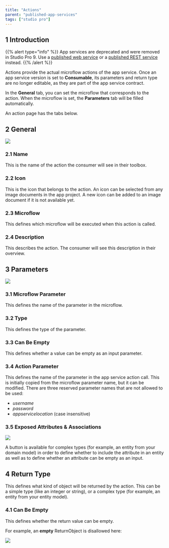 ```yaml
---
title: "Actions"
parent: "published-app-services"
tags: ["studio pro"]
---
```


## 1 Introduction

{{% alert type="info" %}}
App services are deprecated and were removed in Studio Pro 9. Use a [published web service](published-web-services) or a [published REST service](published-rest-services) instead.
{{% /alert %}}

Actions provide the actual microflow actions of the app service. Once an app service version is set to **Consumable**, its parameters and return type are no longer editable, as they are part of the app service contract.

In the **General** tab, you can set the microflow that corresponds to the action. When the microflow is set, the **Parameters** tab will be filled automatically.

An action page has the tabs below.

## 2 General

![](attachments/16713720/16843926.png)

### 2.1 Name

This is the name of the action the consumer will see in their toolbox.

### 2.2 Icon

This is the icon that belongs to the action. An icon can be selected from any image documents in the app project. A new icon can be added to an image document if it is not available yet.

### 2.3 Microflow

This defines which microflow will be executed when this action is called.

### 2.4 Description

This describes the action. The consumer will see this description in their overview.

## 3 Parameters

![](attachments/16713720/16843923.png)

### 3.1 Microflow Parameter

This defines the name of the parameter in the microflow.

### 3.2 Type

This defines the type of the parameter.

### 3.3 Can Be Empty

This defines whether a value can be empty as an input parameter.

### 3.4 Action Parameter

This defines the name of the parameter in the app service action call. This is initially copied from the microflow parameter name, but it can be modified. There are three reserved parameter names that are not allowed to be used:

* *username*
* *password*
* *appservicelocation* (case insensitive)

### 3.5 Exposed Attributes & Associations

![](attachments/16713720/16843922.png)

A button is available for complex types (for example, an entity from your domain model) in order to define whether to include the attribute in an entity as well as to define whether an attribute can be empty as an input.

## 4 Return Type

This defines what kind of object will be returned by the action. This can be a simple type (like an integer or string), or a complex type (for example, an entity from your entity model).

### 4.1 Can Be Empty

This defines whether the return value can be empty.

For example, an **empty** ReturnObject is disallowed here:

![](attachments/16713720/16843921.png)
